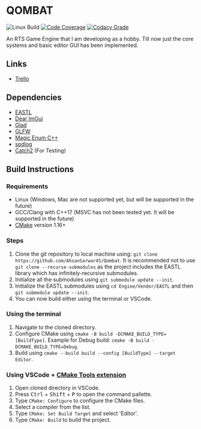 # QOMBAT

![Linux Build](https://github.com/AhsanSarwar45/Qombat/actions/workflows/BuildAndTest.yml/badge.svg)
[![Code Coverage](https://img.shields.io/codecov/c/github/AhsanSarwar45/Qombat?label=Coverage&token=8BNX12GVB6)](https://app.codecov.io/gh/AhsanSarwar45/Qombat)
[![Codacy Grade](https://img.shields.io/codacy/grade/c8364eb7ce024bd0a3f63ff09e15e13e?label=Codacy%20Grade)](https://app.codacy.com/gh/AhsanSarwar45/Qombat/dashboard)

An RTS Game Engine that I am developing as a hobby. Till now just the core systems and basic editor GUI has been implemented.

## Links

- [Trello](https://trello.com/b/7q6IzuhJ/qombat)

## Dependencies

- [EASTL](https://github.com/electronicarts/EASTL)
- [Dear ImGui](https://github.com/ocornut/imgui)
- [Glad](https://github.com/Dav1dde/glad)
- [GLFW](https://github.com/glfw/glfw)
- [Magic Enum C++](https://github.com/Neargye/magic_enum)
- [spdlog](https://github.com/gabime/spdlog)
- [Catch2](https://github.com/catchorg/Catch2) (For Testing)

## Build Instructions

### Requirements

- Linux (Windows, Mac are not supported yet, but will be supported in the future)
- GCC/Clang with C++17 (MSVC has not been tested yet. It will be supported in the future)
- [CMake](https://cmake.org/) version 1.16+

### Steps

1. Clone the git repository to local machine using: `git clone https://github.com/AhsanSarwar45/Qombat`. It is recommended not to use `git clone --recurse-submodules` as the project includes the EASTL library which has infinitely-recursive submodules.
2. Initialize all the submodules using `git submodule update --init`.
3. Initialize the EASTL submodules using `cd Engine/Vendor/EASTL` and then `git submodule update --init`.
4. You can now build either using the terminal or VSCode.

### Using the terminal

1. Navigate to the cloned directory.
2. Configure CMake using `cmake -B build -DCMAKE_BUILD_TYPE=[BuildType]`. Example for Debug build: `cmake -B build -DCMAKE_BUILD_TYPE=Debug`.
3. Build using `cmake --build build --config [BuildType] --target Editor`.

### Using VSCode + [CMake Tools extension](https://marketplace.visualstudio.com/items?itemName=ms-vscode.cmake-tools)

1. Open cloned directory in VSCode.
2. Press <kbd>Ctrl</kbd> + <kbd>Shift</kbd> + <kbd>P</kbd> to open the command pallette.
3. Type `CMake: Configure` to configure the CMake files.
4. Select a compiler from the list.
5. Type `CMake: Set Build Target` and select 'Editor'.
6. Type `CMake: Build` to build the project.
